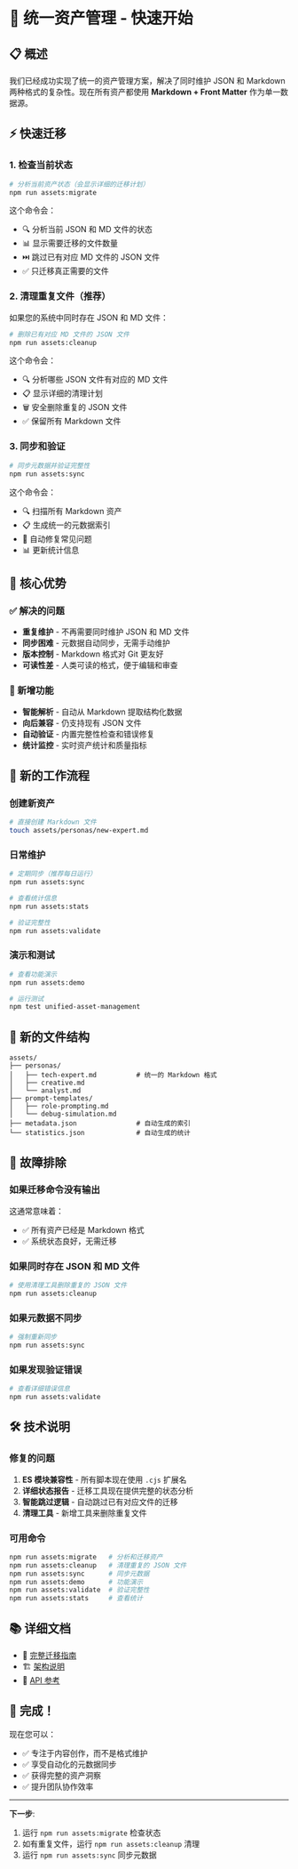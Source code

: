 # 🚀 统一资产管理 - 快速开始

## 📋 概述

我们已经成功实现了统一的资产管理方案，解决了同时维护 JSON 和 Markdown 两种格式的复杂性。现在所有资产都使用 **Markdown + Front Matter** 作为单一数据源。

## ⚡ 快速迁移

### 1. 检查当前状态

```bash
# 分析当前资产状态（会显示详细的迁移计划）
npm run assets:migrate
```

这个命令会：
- 🔍 分析当前 JSON 和 MD 文件的状态
- 📊 显示需要迁移的文件数量
- ⏭️ 跳过已有对应 MD 文件的 JSON 文件
- ✅ 只迁移真正需要的文件

### 2. 清理重复文件（推荐）

如果您的系统中同时存在 JSON 和 MD 文件：

```bash
# 删除已有对应 MD 文件的 JSON 文件
npm run assets:cleanup
```

这个命令会：
- 🔍 分析哪些 JSON 文件有对应的 MD 文件
- 📋 显示详细的清理计划
- 🗑️ 安全删除重复的 JSON 文件
- ✅ 保留所有 Markdown 文件

### 3. 同步和验证

```bash
# 同步元数据并验证完整性
npm run assets:sync
```

这个命令会：
- 🔍 扫描所有 Markdown 资产
- 📋 生成统一的元数据索引
- 🔧 自动修复常见问题
- 📊 更新统计信息

## 🎯 核心优势

### ✅ 解决的问题
- **重复维护** - 不再需要同时维护 JSON 和 MD 文件
- **同步困难** - 元数据自动同步，无需手动维护
- **版本控制** - Markdown 格式对 Git 更友好
- **可读性差** - 人类可读的格式，便于编辑和审查

### 🚀 新增功能
- **智能解析** - 自动从 Markdown 提取结构化数据
- **向后兼容** - 仍支持现有 JSON 文件
- **自动验证** - 内置完整性检查和错误修复
- **统计监控** - 实时资产统计和质量指标

## 📝 新的工作流程

### 创建新资产
```bash
# 直接创建 Markdown 文件
touch assets/personas/new-expert.md
```

### 日常维护
```bash
# 定期同步（推荐每日运行）
npm run assets:sync

# 查看统计信息
npm run assets:stats

# 验证完整性
npm run assets:validate
```

### 演示和测试
```bash
# 查看功能演示
npm run assets:demo

# 运行测试
npm test unified-asset-management
```

## 📁 新的文件结构

```
assets/
├── personas/
│   ├── tech-expert.md          # 统一的 Markdown 格式
│   ├── creative.md
│   └── analyst.md
├── prompt-templates/
│   ├── role-prompting.md
│   └── debug-simulation.md
├── metadata.json               # 自动生成的索引
└── statistics.json             # 自动生成的统计
```

## 🔧 故障排除

### 如果迁移命令没有输出
这通常意味着：
- ✅ 所有资产已经是 Markdown 格式
- ✅ 系统状态良好，无需迁移

### 如果同时存在 JSON 和 MD 文件
```bash
# 使用清理工具删除重复的 JSON 文件
npm run assets:cleanup
```

### 如果元数据不同步
```bash
# 强制重新同步
npm run assets:sync
```

### 如果发现验证错误
```bash
# 查看详细错误信息
npm run assets:validate
```

## 🛠️ 技术说明

### 修复的问题
1. **ES 模块兼容性** - 所有脚本现在使用 `.cjs` 扩展名
2. **详细状态报告** - 迁移工具现在提供完整的状态分析
3. **智能跳过逻辑** - 自动跳过已有对应文件的迁移
4. **清理工具** - 新增工具来删除重复文件

### 可用命令
```bash
npm run assets:migrate   # 分析和迁移资产
npm run assets:cleanup   # 清理重复的 JSON 文件
npm run assets:sync      # 同步元数据
npm run assets:demo      # 功能演示
npm run assets:validate  # 验证完整性
npm run assets:stats     # 查看统计
```

## 📚 详细文档

- 📖 [完整迁移指南](./unified-asset-management.md)
- 🏗️ [架构说明](../architecture/README.md)
- 🔧 [API 参考](../reference/commands.md)

## 🎉 完成！

现在您可以：
- ✅ 专注于内容创作，而不是格式维护
- ✅ 享受自动化的元数据同步
- ✅ 获得完整的资产洞察
- ✅ 提升团队协作效率

---

**下一步**: 
1. 运行 `npm run assets:migrate` 检查状态
2. 如有重复文件，运行 `npm run assets:cleanup` 清理
3. 运行 `npm run assets:sync` 同步元数据